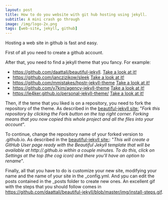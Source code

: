 ```yaml
---
layout: post
title: How to do you website with git hub hosting using jekyll.
subtitle: A mini crash go through
image: /img/logo-2x.png
tags: [web-site, jekyll, github]
---
```


Hosting  a web site in github is fast and easy. 

First of all you need to create a github account.

After that, you need to find a jekyll theme that you fancy. For example:
- https://github.com/daattali/beautiful-jekyll. [Take a look at it!](https://deanattali.com/beautiful-jekyll/)
- https://github.com/janczizikow/sleek [Take a look at it!](https://janczizikow.github.io/sleek/)
- https://github.com/mmistakes/hpstr-jekyll-theme [Take a look at it!](https://mmistakes.github.io/hpstr-jekyll-theme/)
- https://github.com/y7kim/agency-jekyll-theme [Take a look at it!](https://startbootstrap.com/template-overviews/agency/)
- https://le4ker.github.io/personal-jekyll-theme/ [Take a look at it!](https://le4ker.github.io/personal-jekyll-theme/)

Then, if the teme that you liked is on a repository, you need to fork the repository of the theme. As described in the [beautiful-jekyll site:](https://github.com/daattali/beautiful-jekyll) "*Fork this repository by clicking the Fork button on the top right corner. Forking means that you now copied this whole project and all the files into your account*". 

To continue, change the repository name of your forked version to <yourusername>.github.io. As described in the [beautiful-jekyll site:](https://github.com/daattali/beautiful-jekyll): "*This will create a GitHub User page ready with the Beautiful Jekyll template that will be available at http://<yourusername>.github.io within a couple minutes. To do this, click on Settings at the top (the cog icon) and there you'll have an option to rename*".

Finally, all that you have to do is customize your new site, modifying your name and the name of your site in the \_config.yml. And ypu can edit the posts contained in the \_posts folder to create new ones. An excellent gif with the steps that you should follow comes in https://github.com/daattali/beautiful-jekyll/blob/master/img/install-steps.gif.



